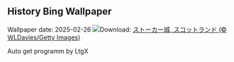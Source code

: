 ## History Bing Wallpaper
Wallpaper date: 2025-02-26
![](https://www.bing.com/th?id=OHR.ArgyllStalker_JA-JP1121064297_UHD.jpg&w=1000)Download: [ストーカー城, スコットランド (© WLDavies/Getty Images)](https://www.bing.com/th?id=OHR.ArgyllStalker_JA-JP1121064297_UHD.jpg)

Auto get programm by LtgX
